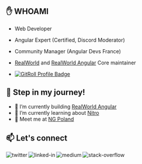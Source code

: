 ## :hand: WHOAMI

- Web Developer
- Angular Expert (Certified, Discord Moderator)
- Community Manager (Angular Devs France)
- [RealWorld](https://github.com/gothinkster/realworld)  and [RealWorld Angular](https://github.com/realworld-angular) Core maintainer

- <a href="https://gitroll.io/profile/uTkyGWjm2mWSMTrXpVACFSbVjNOv1" target="_blank"><img src="https://gitroll.io/api/badges/profiles/v1/uTkyGWjm2mWSMTrXpVACFSbVjNOv1" alt="GitRoll Profile Badge"/></a>

## :running: Step in my journey!

- 🔭 I’m currently building [RealWorld Angular]([https://github.com/gothinkster/realworld](https://github.com/realworld-angular))
- 🌱 I’m currently learning about [Nitro](https://nitro.unjs.io/)
- 📢 Meet me at [NG Poland](https://ng-poland.pl/)

## 📫 Let's connect

[<img align="left" alt="twitter" src="https://img.shields.io/badge/twitter-%231DA1F2.svg?&style=for-the-badge&logo=twitter&logoColor=white" />](https://twitter.com/GeromeGrignon)
[<img align="left" alt="linked-in" src="https://img.shields.io/badge/linkedin-%230077B5.svg?&style=for-the-badge&logo=linkedin&logoColor=white" />](https://www.linkedin.com/in/g%C3%A9r%C3%B4me-grignon/)
[<img align="left" alt="medium" src="https://img.shields.io/badge/medium-%2312100E.svg?&style=for-the-badge&logo=medium&logoColor=white" />](https://medium.com/@gerome.grignon)
[<img align="left" alt="stack-overflow" src="https://img.shields.io/badge/stack%20overflow-FE7A16?logo=stack-overflow&logoColor=white&style=for-the-badge" />](https://stackoverflow.com/users/9395772/g%c3%a9r%c3%b4me-grignon)


<!--
**geromegrignon/geromegrignon** is a ✨ _special_ ✨ repository because its `README.md` (this file) appears on your GitHub profile.

Here are some ideas to get you started:

- 🔭 I’m currently working on ...
- 🌱 I’m currently learning ...
- 👯 I’m looking to collaborate on ...
- 🤔 I’m looking for help with ...
- 💬 Ask me about ...
- 📫 How to reach me: ...
- 😄 Pronouns: ...
- ⚡ Fun fact: ...
-->
